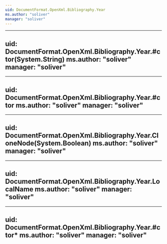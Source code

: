```yaml
---
uid: DocumentFormat.OpenXml.Bibliography.Year
ms.author: "soliver"
manager: "soliver"
---
```


---
uid: DocumentFormat.OpenXml.Bibliography.Year.#ctor(System.String)
ms.author: "soliver"
manager: "soliver"
---

---
uid: DocumentFormat.OpenXml.Bibliography.Year.#ctor
ms.author: "soliver"
manager: "soliver"
---

---
uid: DocumentFormat.OpenXml.Bibliography.Year.CloneNode(System.Boolean)
ms.author: "soliver"
manager: "soliver"
---

---
uid: DocumentFormat.OpenXml.Bibliography.Year.LocalName
ms.author: "soliver"
manager: "soliver"
---

---
uid: DocumentFormat.OpenXml.Bibliography.Year.#ctor*
ms.author: "soliver"
manager: "soliver"
---
